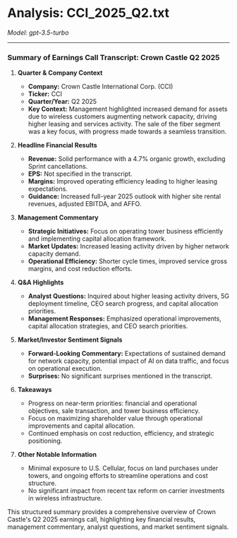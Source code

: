 # Analysis: CCI_2025_Q2.txt

*Model: gpt-3.5-turbo*

---

### Summary of Earnings Call Transcript: Crown Castle Q2 2025

1. **Quarter & Company Context**
   - **Company:** Crown Castle International Corp. (CCI)
   - **Ticker:** CCI
   - **Quarter/Year:** Q2 2025
   - **Key Context:** Management highlighted increased demand for assets due to wireless customers augmenting network capacity, driving higher leasing and services activity. The sale of the fiber segment was a key focus, with progress made towards a seamless transition.

2. **Headline Financial Results**
   - **Revenue:** Solid performance with a 4.7% organic growth, excluding Sprint cancellations.
   - **EPS:** Not specified in the transcript.
   - **Margins:** Improved operating efficiency leading to higher leasing expectations.
   - **Guidance:** Increased full-year 2025 outlook with higher site rental revenues, adjusted EBITDA, and AFFO.

3. **Management Commentary**
   - **Strategic Initiatives:** Focus on operating tower business efficiently and implementing capital allocation framework.
   - **Market Updates:** Increased leasing activity driven by higher network capacity demand.
   - **Operational Efficiency:** Shorter cycle times, improved service gross margins, and cost reduction efforts.

4. **Q&A Highlights**
   - **Analyst Questions:** Inquired about higher leasing activity drivers, 5G deployment timeline, CEO search progress, and capital allocation priorities.
   - **Management Responses:** Emphasized operational improvements, capital allocation strategies, and CEO search priorities.

5. **Market/Investor Sentiment Signals**
   - **Forward-Looking Commentary:** Expectations of sustained demand for network capacity, potential impact of AI on data traffic, and focus on operational execution.
   - **Surprises:** No significant surprises mentioned in the transcript.

6. **Takeaways**
   - Progress on near-term priorities: financial and operational objectives, sale transaction, and tower business efficiency.
   - Focus on maximizing shareholder value through operational improvements and capital allocation.
   - Continued emphasis on cost reduction, efficiency, and strategic positioning.

7. **Other Notable Information**
   - Minimal exposure to U.S. Cellular, focus on land purchases under towers, and ongoing efforts to streamline operations and cost structure.
   - No significant impact from recent tax reform on carrier investments in wireless infrastructure.

This structured summary provides a comprehensive overview of Crown Castle's Q2 2025 earnings call, highlighting key financial results, management commentary, analyst questions, and market sentiment signals.